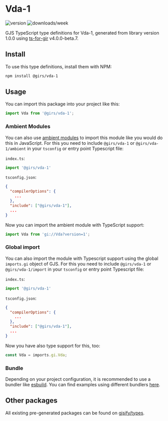 
# Vda-1

![version](https://img.shields.io/npm/v/@girs/vda-1)
![downloads/week](https://img.shields.io/npm/dw/@girs/vda-1)


GJS TypeScript type definitions for Vda-1, generated from library version 1.0.0 using [ts-for-gir](https://github.com/gjsify/ts-for-gir) v4.0.0-beta.7.


## Install

To use this type definitions, install them with NPM:
```bash
npm install @girs/vda-1
```

## Usage

You can import this package into your project like this:
```ts
import Vda from '@girs/vda-1';
```

### Ambient Modules

You can also use [ambient modules](https://github.com/gjsify/ts-for-gir/tree/main/packages/cli#ambient-modules) to import this module like you would do this in JavaScript.
For this you need to include `@girs/vda-1` or `@girs/vda-1/ambient` in your `tsconfig` or entry point Typescript file:

`index.ts`:
```ts
import '@girs/vda-1'
```

`tsconfig.json`:
```json
{
  "compilerOptions": {
    ...
  },
  "include": ["@girs/vda-1"],
  ...
}
```

Now you can import the ambient module with TypeScript support: 

```ts
import Vda from 'gi://Vda?version=1';
```

### Global import

You can also import the module with Typescript support using the global `imports.gi` object of GJS.
For this you need to include `@girs/vda-1` or `@girs/vda-1/import` in your `tsconfig` or entry point Typescript file:

`index.ts`:
```ts
import '@girs/vda-1'
```

`tsconfig.json`:
```json
{
  "compilerOptions": {
    ...
  },
  "include": ["@girs/vda-1"],
  ...
}
```

Now you have also type support for this, too:

```ts
const Vda = imports.gi.Vda;
```

### Bundle

Depending on your project configuration, it is recommended to use a bundler like [esbuild](https://esbuild.github.io/). You can find examples using different bundlers [here](https://github.com/gjsify/ts-for-gir/tree/main/examples).

## Other packages

All existing pre-generated packages can be found on [gjsify/types](https://github.com/gjsify/types).

